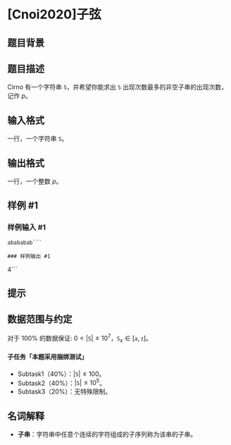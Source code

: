 # [Cnoi2020]子弦

## 题目背景



## 题目描述

Cirno 有一个字符串 $\texttt{S}$，并希望你能求出 $\texttt{S}$ 出现次数最多的非空子串的出现次数，记作 $p$。

## 输入格式

一行，一个字符串 $\texttt{S}$。

## 输出格式

一行，一个整数 $p$。

## 样例 #1

### 样例输入 #1
```
abababab```

### 样例输出 #1

```
4```

## 提示

## 数据范围与约定

对于 $100\%$ 的数据保证: $0< |\texttt{S}| \le 10^7$，$\texttt{S}_x\in[\texttt{a},\texttt{z}]$。

#### 子任务「本题采用捆绑测试」
 - Subtask1（$40\%$）：$|\texttt{S}| \le 100$。
 - Subtask2（$40\%$）：$|\texttt{S}| \le 10^5$。
 - Subtask3（$20\%$）：无特殊限制。

## 名词解释
 - **子串**：字符串中任意个连续的字符组成的子序列称为该串的子串。

